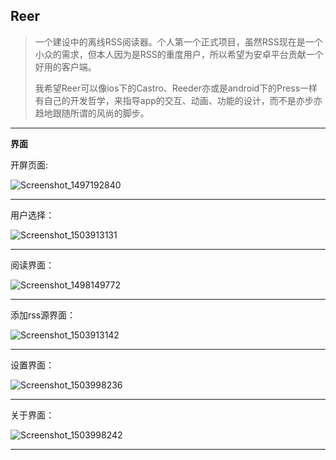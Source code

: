 ## **Reer**

> 一个建设中的离线RSS阅读器。个人第一个正式项目，虽然RSS现在是一个小众的需求，但本人因为是RSS的重度用户，所以希望为安卓平台贡献一个好用的客户端。
>
> 我希望Reer可以像ios下的Castro、Reeder亦或是android下的Press一样有自己的开发哲学，来指导app的交互、动画、功能的设计，而不是亦步亦趋地跟随所谓的风尚的脚步。



---

**界面**

开屏页面:

![Screenshot_1497192840](https://ws1.sinaimg.cn/large/006tKfTcgy1fghuihfxlmj307v0e0jrd.jpg)

---

用户选择：

![Screenshot_1503913131](https://ws1.sinaimg.cn/large/006tKfTcgy1fizmk27y79j308i0f4dfy.jpg)

---

阅读界面：

![Screenshot_1498149772](https://ws1.sinaimg.cn/large/006tNc79gy1fguginbx1cj307v0e074f.jpg)



---

添加rss源界面：

![Screenshot_1503913142](https://ws1.sinaimg.cn/large/006tKfTcgy1fizmk1qxduj308i0f4dgr.jpg)



---

设置界面：

![Screenshot_1503998236](https://ws4.sinaimg.cn/large/006tKfTcgy1fj0pu15eqrj308i0f4wf0.jpg)



---

关于界面：

![Screenshot_1503998242](https://ws4.sinaimg.cn/large/006tKfTcgy1fj0pu06nvoj308i0f474f.jpg)



---

